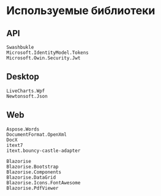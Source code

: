 # Используемые библиотеки

## API
```
Swashbukle
Microsoft.IdentityModel.Tokens
Microsoft.Owin.Security.Jwt
```

## Desktop
```
LiveCharts.Wpf
Newtonsoft.Json
```

## Web
```
Aspose.Words
DocumentFormat.OpenXml
DocX
itext7
itext.bouncy-castle-adapter

Blazorise
Blazorise.Bootstrap
Blazorise.Components
Blazorise.DataGrid
Blazorise.Icons.FontAwesome
Blazorise.PdfViewer
```
